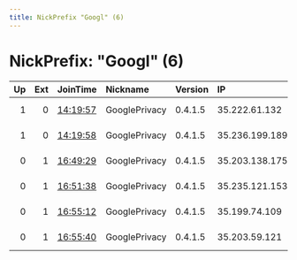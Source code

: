 ```yaml
---
title: NickPrefix "Googl" (6)
---
```


# NickPrefix: "Googl" (6)

|   Up |   Ext | JoinTime                                                                                            | Nickname      | Version   | IP             | AS         | CC   |   ORp |   Dirp | OS    | Contact                            |   eFamMembers |
|-----:|------:|:----------------------------------------------------------------------------------------------------|:--------------|:----------|:---------------|:-----------|:-----|------:|-------:|:------|:-----------------------------------|--------------:|
|    1 |     0 | [14:19:57](https://metrics.torproject.org/rs.html#details/0050D07897D1D4D797BE3724DF2B72EA3CC7DE69) | GooglePrivacy | 0.4.1.5   | 35.222.61.132  | Google LLC | us   |  9001 |   9030 | Linux | hungarianprivacy at protonmail dot |             1 |
|    1 |     0 | [14:19:58](https://metrics.torproject.org/rs.html#details/8C921B6A011DF5C31CB233A0AF401D8EEFAA2B50) | GooglePrivacy | 0.4.1.5   | 35.236.199.189 | Google LLC | us   |  9001 |   9030 | Linux | hungarianprivacy at protonmail dot |             1 |
|    0 |     1 | [16:49:29](https://metrics.torproject.org/rs.html#details/E16B437E494431419F51F7C40C876DBC0205779B) | GooglePrivacy | 0.4.1.5   | 35.203.138.175 | Google LLC | us   |  9001 |     80 | Linux | hungarianprivacy at protonmail dot |             1 |
|    0 |     1 | [16:51:38](https://metrics.torproject.org/rs.html#details/3991277B413E0ABCFC406B606C1C37721B53C13E) | GooglePrivacy | 0.4.1.5   | 35.235.121.153 | Google LLC | us   |  9001 |     80 | Linux | hungarianprivacy at protonmail dot |             1 |
|    0 |     1 | [16:55:12](https://metrics.torproject.org/rs.html#details/347208AB0D6FBBA010D309D4C56356AC077DFBEB) | GooglePrivacy | 0.4.1.5   | 35.199.74.109  | Google LLC | us   |  9001 |     80 | Linux | hungarianprivacy at protonmail dot |             1 |
|    0 |     1 | [16:55:40](https://metrics.torproject.org/rs.html#details/9B00D40F533FC5C8BA44D5D2FE5A04B7E0CB1C27) | GooglePrivacy | 0.4.1.5   | 35.203.59.121  | Google LLC | us   |  9001 |     80 | Linux | hungarianprivacy at protonmail dot |             1 |
